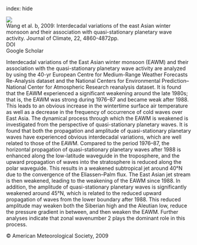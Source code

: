 index: hide

<div class="Citation">
    <div class="Citation-thumb CitationThumb-linked"  data-href="https://doi.org/10.1175/2009jcli2973.1">
      <img src="https://static.claimspace.cloud/climate-study-static/refs/thumbs/14/Wang_et_al_2009b-thumb.png" />
    </div>

  <div class="Citation-body">
    <div class="Citation-text">Wang et al. b, 2009: Interdecadal variations of the east Asian winter monsoon and their association with quasi-stationary planetary wave activity. <span class="Article-journal">Journal of Climate, </span><span class="Article-volume">22, </span>4860-4872pp.</div>
    <div class="Citation-links">
      <div class="CitationLink" data-href="https://doi.org/10.1175/2009jcli2973.1">
        <div class="CitationLink-icon CitationLink-Doi"></div>
        <div class="CitationLink-text">DOI</div>
      </div>
      <div class="CitationLink" data-href="https://scholar.google.com/scholar?q=10.1175/2009jcli2973.1">
        <div class="CitationLink-icon CitationLink-Scholar"></div>
        <div class="CitationLink-text">Google Scholar</div>
      </div>
    </div>
  </div>
</div>

Interdecadal variations of the East Asian winter monsoon (EAWM) and their association with the quasi-stationary planetary wave activity are analyzed by using the 40-yr European Centre for Medium-Range Weather Forecasts Re-Analysis dataset and the National Centers for Environmental Prediction–National Center for Atmospheric Research reanalysis dataset. It is found that the EAWM experienced a significant weakening around the late 1980s; that is, the EAWM was strong during 1976–87 and became weak after 1988. This leads to an obvious increase in the wintertime surface air temperature as well as a decrease in the frequency of occurrence of cold waves over East Asia. The dynamical process through which the EAWM is weakened is investigated from the perspective of quasi-stationary planetary waves. It is found that both the propagation and amplitude of quasi-stationary planetary waves have experienced obvious interdecadal variations, which are well related to those of the EAWM. Compared to the period 1976–87, the horizontal propagation of quasi-stationary planetary waves after 1988 is enhanced along the low-latitude waveguide in the troposphere, and the upward propagation of waves into the stratosphere is reduced along the polar waveguide. This results in a weakened subtropical jet around 40°N due to the convergence of the Eliassen–Palm flux. The East Asian jet stream is then weakened, leading to the weakening of the EAWM since 1988. In addition, the amplitude of quasi-stationary planetary waves is significantly weakened around 45°N, which is related to the reduced upward propagation of waves from the lower boundary after 1988. This reduced amplitude may weaken both the Siberian high and the Aleutian low, reduce the pressure gradient in between, and then weaken the EAWM. Further analyses indicate that zonal wavenumber 2 plays the dominant role in this process.

<div class="Citation-copy">
&copy; American Meteorological Society, 2009
</div>
